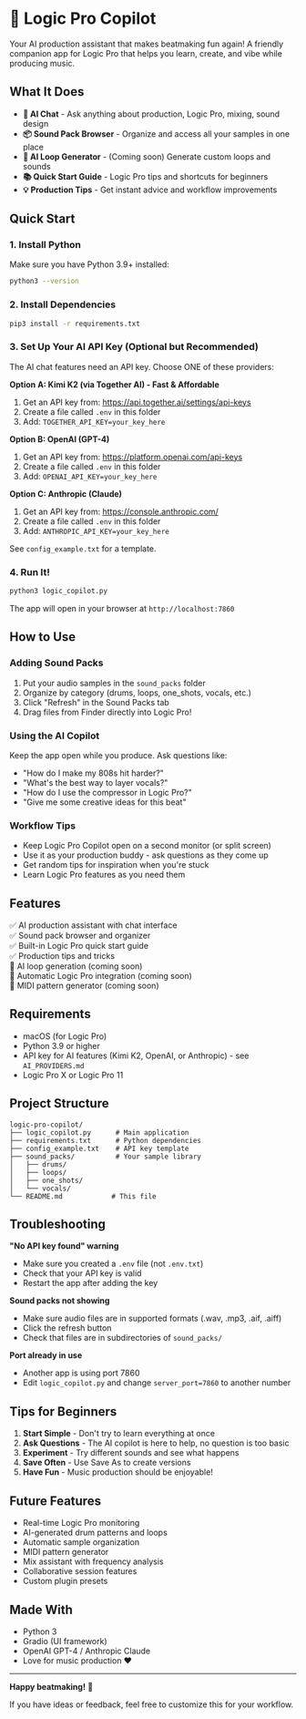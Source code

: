 # 🎵 Logic Pro Copilot

Your AI production assistant that makes beatmaking fun again! A friendly companion app for Logic Pro that helps you learn, create, and vibe while producing music.

## What It Does

- **💬 AI Chat** - Ask anything about production, Logic Pro, mixing, sound design
- **📦 Sound Pack Browser** - Organize and access all your samples in one place
- **🎹 AI Loop Generator** - (Coming soon) Generate custom loops and sounds
- **📚 Quick Start Guide** - Logic Pro tips and shortcuts for beginners
- **💡 Production Tips** - Get instant advice and workflow improvements

## Quick Start

### 1. Install Python
Make sure you have Python 3.9+ installed:
```bash
python3 --version
```

### 2. Install Dependencies
```bash
pip3 install -r requirements.txt
```

### 3. Set Up Your AI API Key (Optional but Recommended)

The AI chat features need an API key. Choose ONE of these providers:

**Option A: Kimi K2 (via Together AI) - Fast & Affordable**
1. Get an API key from: https://api.together.ai/settings/api-keys
2. Create a file called `.env` in this folder
3. Add: `TOGETHER_API_KEY=your_key_here`

**Option B: OpenAI (GPT-4)**
1. Get an API key from: https://platform.openai.com/api-keys
2. Create a file called `.env` in this folder
3. Add: `OPENAI_API_KEY=your_key_here`

**Option C: Anthropic (Claude)**
1. Get an API key from: https://console.anthropic.com/
2. Create a file called `.env` in this folder
3. Add: `ANTHROPIC_API_KEY=your_key_here`

See `config_example.txt` for a template.

### 4. Run It!
```bash
python3 logic_copilot.py
```

The app will open in your browser at `http://localhost:7860`

## How to Use

### Adding Sound Packs
1. Put your audio samples in the `sound_packs` folder
2. Organize by category (drums, loops, one_shots, vocals, etc.)
3. Click "Refresh" in the Sound Packs tab
4. Drag files from Finder directly into Logic Pro!

### Using the AI Copilot
Keep the app open while you produce. Ask questions like:
- "How do I make my 808s hit harder?"
- "What's the best way to layer vocals?"
- "How do I use the compressor in Logic Pro?"
- "Give me some creative ideas for this beat"

### Workflow Tips
- Keep Logic Pro Copilot open on a second monitor (or split screen)
- Use it as your production buddy - ask questions as they come up
- Get random tips for inspiration when you're stuck
- Learn Logic Pro features as you need them

## Features

✅ AI production assistant with chat interface  
✅ Sound pack browser and organizer  
✅ Built-in Logic Pro quick start guide  
✅ Production tips and tricks  
🔄 AI loop generation (coming soon)  
🔄 Automatic Logic Pro integration (coming soon)  
🔄 MIDI pattern generator (coming soon)  

## Requirements

- macOS (for Logic Pro)
- Python 3.9 or higher
- API key for AI features (Kimi K2, OpenAI, or Anthropic) - see `AI_PROVIDERS.md`
- Logic Pro X or Logic Pro 11

## Project Structure

```
logic-pro-copilot/
├── logic_copilot.py      # Main application
├── requirements.txt      # Python dependencies
├── config_example.txt    # API key template
├── sound_packs/          # Your sample library
│   ├── drums/
│   ├── loops/
│   ├── one_shots/
│   └── vocals/
└── README.md            # This file
```

## Troubleshooting

**"No API key found" warning**
- Make sure you created a `.env` file (not `.env.txt`)
- Check that your API key is valid
- Restart the app after adding the key

**Sound packs not showing**
- Make sure audio files are in supported formats (.wav, .mp3, .aif, .aiff)
- Click the refresh button
- Check that files are in subdirectories of `sound_packs/`

**Port already in use**
- Another app is using port 7860
- Edit `logic_copilot.py` and change `server_port=7860` to another number

## Tips for Beginners

1. **Start Simple** - Don't try to learn everything at once
2. **Ask Questions** - The AI copilot is here to help, no question is too basic
3. **Experiment** - Try different sounds and see what happens
4. **Save Often** - Use Save As to create versions
5. **Have Fun** - Music production should be enjoyable!

## Future Features

- Real-time Logic Pro monitoring
- AI-generated drum patterns and loops
- Automatic sample organization
- MIDI pattern generator
- Mix assistant with frequency analysis
- Collaborative session features
- Custom plugin presets

## Made With

- Python 3
- Gradio (UI framework)
- OpenAI GPT-4 / Anthropic Claude
- Love for music production ❤️

---

**Happy beatmaking!** 🎵

If you have ideas or feedback, feel free to customize this for your workflow.
